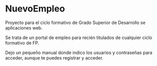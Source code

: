 
# NuevoEmpleo

Proyecto para el ciclo formativo de Grado Superior de Desarrollo se aplicaciones web.

Se trata de un portal de empleo para recién titulados de cualquier ciclo formativo de FP.

Dejo un pequeño manual donde indico los usuarios y contraseñas para acceder, aunque te puedes registrar y acceder.

